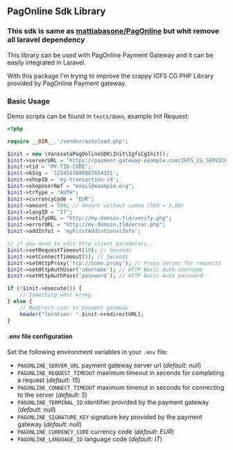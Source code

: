 ## PagOnline Sdk Library
### This sdk is same as [mattiabasone/PagOnline](https://github.com/mattiabasone/PagOnline) but whit remove all laravel dependency

This library can be used with PagOnline Payment Gateway and it can be easily integrated in Laravel.

With this package I'm trying to improve the crappy IGFS CG PHP Library provided by PagOnline Payment gateway.

### Basic Usage

Demo scripts can be found in `tests/demo`, example Init Request:

```php
<?php 

require __DIR__.'/vendor/autoload.php';

$init = new \VanssataPagOnlineSDK\Init\IgfsCgInit();
$init->serverURL = "https://payment-gateway-example.com/IGFS_CG_SERVICES/services";
$init->tid = "MY-TID-CODE";
$init->kSig = '1234567890987654321';
$init->shopID = 'my-transaction-id';
$init->shopUserRef = "email@example.org";
$init->trType = "AUTH";
$init->currencyCode = "EUR";
$init->amount = 500; // Amount without comma (500 = 5,00)
$init->langID = "IT";
$init->notifyURL = "http://my-domain.tld/verify.php";
$init->errorURL = "http://my-domain.tld/error.php";
$init->addInfo1 = 'myFirstAddintionalInfo';

// if you need to edit http client parameters...
$init->setRequestTimeout(10); // Seconds
$init->setConnectTimeout(5); // Seconds
$init->setHttpProxy('tcp://some.proxy'); // Proxy server for requests
$init->setHttpAuthUser('username'); // HTTP Basic Auth username
$init->setHttpAuthPass('password'); // HTTP Basic Auth password

if (!$init->execute()) {
    // Something went wrong
} else {
    // Redirect user to payment gateway
    header("location: ".$init->redirectURL);
}
```

#### .env file configuration
Set the following environment variables in your `.env` file:
- `PAGONLINE_SERVER_URL` payment gateway server url (_default: null_)
- `PAGONLINE_REQUEST_TIMEOUT` maximum timeout in seconds for completing a request (_default: 15_)
- `PAGONLINE_CONNECT_TIMEOUT` maximum timeout in seconds for connecting to the server (_default: 5_)
- `PAGONLINE_TERMINAL_ID` identifier provided by the payment gateway (_default: null_)
- `PAGONLINE_SIGNATURE_KEY` signature key provided by the payment gateway (_default: null_)
- `PAGONLINE_CURRENCY_CODE` currency code (_default: EUR_)
- `PAGONLINE_LANGUAGE_ID` language code (_default: IT_)
